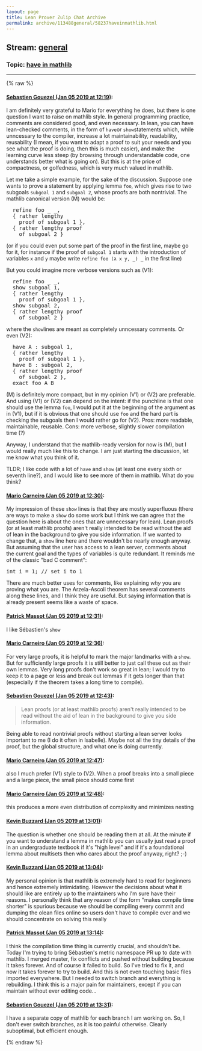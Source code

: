 ```yaml
---
layout: page
title: Lean Prover Zulip Chat Archive 
permalink: archive/113488general/58237haveinmathlib.html
---
```


## Stream: [general](index.html)
### Topic: [have in mathlib](58237haveinmathlib.html)

---


{% raw %}
#### [ Sebastien Gouezel (Jan 05 2019 at 12:19)](https://leanprover.zulipchat.com/#narrow/stream/113488-general/topic/have%20in%20mathlib/near/154469705):
<p>I am definitely very grateful to Mario for everything he does, but there is one question I want to raise on mathlib style. In general programming practice, comments are considered good, and even necessary. In lean, you can have lean-checked comments, in the form of <code>have</code>or <code>show</code>statements which, while unncessary to the compiler, increase a lot maintainability, readability, reusability (I mean, if you want to adapt a proof to suit your needs and you see what the proof is doing, then this is much easier), and make the learning curve less steep (by browsing through understandable code, one understands better what is going on). But this is at the price of compactness, or golfedness, which is very much valued in mathlib. </p>
<p>Let me take a simple example, for the sake of the discussion. Suppose one wants to prove a statement by applying lemma <code>foo</code>, which gives rise to two subgoals <code>subgoal 1</code> and <code>subgoal 2</code>, whose proofs are both nontrivial. The mathlib canonical version (M) would be:</p>
<div class="codehilite"><pre><span></span>  <span class="n">refine</span> <span class="n">foo</span> <span class="bp">_</span> <span class="bp">_</span><span class="o">,</span>
  <span class="o">{</span> <span class="n">rather</span> <span class="n">lengthy</span>
    <span class="k">proof</span> <span class="n">of</span> <span class="n">subgoal</span> <span class="mi">1</span> <span class="o">},</span>
  <span class="o">{</span> <span class="n">rather</span> <span class="n">lengthy</span> <span class="k">proof</span>
    <span class="n">of</span> <span class="n">subgoal</span> <span class="mi">2</span> <span class="o">}</span>
</pre></div>


<p>(or if you could even put some part of the proof in the first line, maybe go for it, for instance if the proof of <code>subgoal 1</code> starts with the introduction of variables <code>x</code> and <code>y</code> maybe write <code>refine foo (λ x y, _) _</code> in the first line)</p>
<p>But you could imagine more verbose versions such as (V1):</p>
<div class="codehilite"><pre><span></span>  <span class="n">refine</span> <span class="n">foo</span> <span class="bp">_</span> <span class="bp">_</span><span class="o">,</span>
  <span class="k">show</span> <span class="n">subgoal</span> <span class="mi">1</span><span class="o">,</span>
  <span class="o">{</span> <span class="n">rather</span> <span class="n">lengthy</span>
    <span class="k">proof</span> <span class="n">of</span> <span class="n">subgoal</span> <span class="mi">1</span> <span class="o">},</span>
  <span class="k">show</span> <span class="n">subgoal</span> <span class="mi">2</span><span class="o">,</span>
  <span class="o">{</span> <span class="n">rather</span> <span class="n">lengthy</span> <span class="k">proof</span>
    <span class="n">of</span> <span class="n">subgoal</span> <span class="mi">2</span> <span class="o">}</span>
</pre></div>


<p>where the <code>show</code>lines are meant as completely unncessary comments. Or even (V2):</p>
<div class="codehilite"><pre><span></span>  <span class="k">have</span> <span class="n">A</span> <span class="o">:</span> <span class="n">subgoal</span> <span class="mi">1</span><span class="o">,</span>
  <span class="o">{</span> <span class="n">rather</span> <span class="n">lengthy</span>
    <span class="k">proof</span> <span class="n">of</span> <span class="n">subgoal</span> <span class="mi">1</span> <span class="o">},</span>
  <span class="k">have</span> <span class="n">B</span> <span class="o">:</span> <span class="n">subgoal</span> <span class="mi">2</span><span class="o">,</span>
  <span class="o">{</span> <span class="n">rather</span> <span class="n">lengthy</span> <span class="k">proof</span>
    <span class="n">of</span> <span class="n">subgoal</span> <span class="mi">2</span> <span class="o">},</span>
  <span class="n">exact</span> <span class="n">foo</span> <span class="n">A</span> <span class="n">B</span>
</pre></div>


<p>(M) is definitely more compact, but in my opinion (V1) or (V2) are preferable. And using (V1) or (V2) can depend on the intent: if the punchline is that one should use the lemma <code>foo</code>, I would put it at the beginning of the argument as in (V1), but if it is obvious that one should use <code>foo</code> and the hard part is checking the subgoals then I would rather go for (V2). Pros: more readable, maintainable, reusable. Cons: more verbose, slightly slower compilation time (?)</p>
<p>Anyway, I understand that the mathlib-ready version for now is (M), but I would really much like this to change. I am just starting the discussion, let me know what you think of it.</p>
<p>TLDR; I like code with a lot of <code>have</code> and <code>show</code> (at least one every sixth or seventh line?), and I would like to see more of them in mathlib. What do you think?</p>

#### [ Mario Carneiro (Jan 05 2019 at 12:30)](https://leanprover.zulipchat.com/#narrow/stream/113488-general/topic/have%20in%20mathlib/near/154470063):
<p>My impression of these <code>show</code> lines is that they are mostly superfluous (there are ways to make a <code>show</code> do some work but I think we can agree that the question here is about the ones that are unnecessary for lean). Lean proofs (or at least mathlib proofs) aren't really intended to be read without the aid of lean in the background to give you side information. If we wanted to change that, a <code>show</code> line here and there wouldn't be nearly enough anyway. But assuming that the user has access to a lean server, comments about the current goal and the types of variables is quite redundant. It reminds me of the classic "bad C comment":</p>
<div class="codehilite"><pre><span></span>int i = 1; // set i to 1
</pre></div>


<p>There are much better uses for comments, like explaining <em>why</em> you are proving what you are. The Arzela-Ascoli theorem has several comments along these lines, and I think they are useful. But saying information that is already present seems like a waste of space.</p>

#### [ Patrick Massot (Jan 05 2019 at 12:31)](https://leanprover.zulipchat.com/#narrow/stream/113488-general/topic/have%20in%20mathlib/near/154470079):
<p>I like Sébastien's <code>show</code></p>

#### [ Mario Carneiro (Jan 05 2019 at 12:36)](https://leanprover.zulipchat.com/#narrow/stream/113488-general/topic/have%20in%20mathlib/near/154470250):
<p>For very large proofs, it is helpful to mark the major landmarks with a <code>show</code>. But for sufficiently large proofs it is still better to just call these out as their own lemmas. Very long proofs don't work so great in lean; I would try to keep it to a page or less and break out lemmas if it gets longer than that (especially if the theorem takes a long time to compile).</p>

#### [ Sebastien Gouezel (Jan 05 2019 at 12:43)](https://leanprover.zulipchat.com/#narrow/stream/113488-general/topic/have%20in%20mathlib/near/154470420):
<blockquote>
<p>Lean proofs (or at least mathlib proofs) aren't really intended to be read without the aid of lean in the background to give you side information.</p>
</blockquote>
<p>Being able to read nontrivial proofs without starting a lean server looks important to me (I do it often in Isabelle). Maybe not all the tiny details of the proof, but the global structure, and what one is doing currently.</p>

#### [ Mario Carneiro (Jan 05 2019 at 12:47)](https://leanprover.zulipchat.com/#narrow/stream/113488-general/topic/have%20in%20mathlib/near/154470540):
<p>also I much prefer (V1) style to (V2). When a proof breaks into a small piece and a large piece, the small piece should come first</p>

#### [ Mario Carneiro (Jan 05 2019 at 12:48)](https://leanprover.zulipchat.com/#narrow/stream/113488-general/topic/have%20in%20mathlib/near/154470589):
<p>this produces a more even distribution of complexity and minimizes nesting</p>

#### [ Kevin Buzzard (Jan 05 2019 at 13:01)](https://leanprover.zulipchat.com/#narrow/stream/113488-general/topic/have%20in%20mathlib/near/154470960):
<p>The question is whether one should be reading them at all. At the minute if you want to understand a lemma in mathlib you can usually just read a proof in an undergraduate textbook if it's "high level" and if it's a foundational lemma about multisets then who cares about the proof anyway, right? ;-)</p>

#### [ Kevin Buzzard (Jan 05 2019 at 13:04)](https://leanprover.zulipchat.com/#narrow/stream/113488-general/topic/have%20in%20mathlib/near/154471059):
<p>My personal opinion is that mathlib is extremely hard to read for beginners and hence extremely intimidating. However the decisions about what it should like are entirely up to the maintainers who I'm sure have their reasons. I personally think that any reason of the form "makes compile time shorter" is spurious because we should be compiling every commit and dumping the olean files online so users don't have to compile ever and we should concentrate on solving this really</p>

#### [ Patrick Massot (Jan 05 2019 at 13:14)](https://leanprover.zulipchat.com/#narrow/stream/113488-general/topic/have%20in%20mathlib/near/154471356):
<p>I think the compilation time thing is currently crucial, and shouldn't be. Today I'm trying to bring Sébastien's metric namespace PR up to date with mathlib. I merged master, fix conflicts and pushed without building because it takes forever. And of course it failed to build. So I've tried to fix it, and now it takes forever to try to build. And this is not even touching basic files imported everywhere. But I needed to switch branch and everything is rebuilding. I think this is a major pain for maintainers, except if you can maintain without ever editing code...</p>

#### [ Sebastien Gouezel (Jan 05 2019 at 13:31)](https://leanprover.zulipchat.com/#narrow/stream/113488-general/topic/have%20in%20mathlib/near/154471838):
<p>I have a separate copy of mathlib for each branch I am working on. So, I don't ever switch branches, as it is too painful otherwise. Clearly suboptimal, but efficient enough.</p>


{% endraw %}
